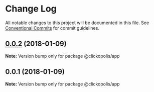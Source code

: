 # Change Log

All notable changes to this project will be documented in this file.
See [Conventional Commits](https://conventionalcommits.org) for commit guidelines.

<a name="0.0.2"></a>
## [0.0.2](https://github.com/Clickopolis/clickopolis/compare/@clickopolis/app@0.0.1...@clickopolis/app@0.0.2) (2018-01-09)




**Note:** Version bump only for package @clickopolis/app

<a name="0.0.1"></a>
## 0.0.1 (2018-01-09)




**Note:** Version bump only for package @clickopolis/app
